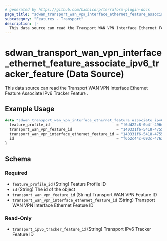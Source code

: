 ```yaml
---
# generated by https://github.com/hashicorp/terraform-plugin-docs
page_title: "sdwan_transport_wan_vpn_interface_ethernet_feature_associate_ipv6_tracker_feature Data Source - terraform-provider-sdwan"
subcategory: "Features - Transport"
description: |-
  This data source can read the Transport WAN VPN Interface Ethernet Feature Associate IPv6 Tracker Feature .
---
```


# sdwan_transport_wan_vpn_interface_ethernet_feature_associate_ipv6_tracker_feature (Data Source)

This data source can read the Transport WAN VPN Interface Ethernet Feature Associate IPv6 Tracker Feature .

## Example Usage

```terraform
data "sdwan_transport_wan_vpn_interface_ethernet_feature_associate_ipv6_tracker_feature" "example" {
  feature_profile_id                              = "f6dd22c8-0b4f-496c-9a0b-6813d1f8b8ac"
  transport_wan_vpn_feature_id                    = "140331f6-5418-4755-a059-13c77eb96037"
  transport_wan_vpn_interface_ethernet_feature_id = "140331f6-5418-4755-a059-13c77eb96037"
  id                                              = "f6b2c44c-693c-4763-b010-895aa3d236bd"
}
```

<!-- schema generated by tfplugindocs -->
## Schema

### Required

- `feature_profile_id` (String) Feature Profile ID
- `id` (String) The id of the object
- `transport_wan_vpn_feature_id` (String) Transport WAN VPN Feature ID
- `transport_wan_vpn_interface_ethernet_feature_id` (String) Transport WAN VPN Interface Ethernet Feature ID

### Read-Only

- `transport_ipv6_tracker_feature_id` (String) Transport IPv6 Tracker Feature ID
